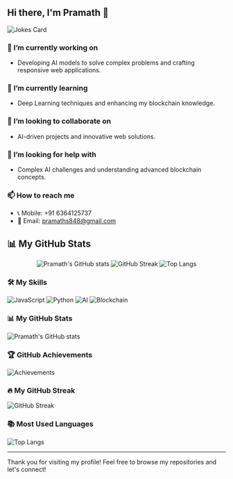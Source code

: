 ## Hi there, I'm Pramath 👋

![Jokes Card](https://readme-jokes.vercel.app/api)

### 🔭 I’m currently working on
- Developing AI models to solve complex problems and crafting responsive web applications.

### 🌱 I’m currently learning
- Deep Learning techniques and enhancing my blockchain knowledge.

### 👯 I’m looking to collaborate on
- AI-driven projects and innovative web solutions.

### 🤔 I’m looking for help with
- Complex AI challenges and understanding advanced blockchain concepts.

### 📫 How to reach me
- 📞 Mobile: +91 6364125737
- 📧 Email: [pramaths848@gmail.com](mailto:pramaths848@gmail.com)
  
## 📊 My GitHub Stats
<div align="center">
  <img src="https://github-readme-stats.vercel.app/api?username=pramaths&show_icons=true&theme=tokyonight" alt="Pramath's GitHub stats">
  <img src="https://github-readme-streak-stats.herokuapp.com/?user=pramaths&theme=tokyonight" alt="GitHub Streak">
  <img src="https://github-readme-stats.vercel.app/api/top-langs/?username=pramaths&layout=compact&theme=tokyonight" alt="Top Langs">
</div>

### 🛠️ My Skills
![JavaScript](https://img.shields.io/badge/JavaScript-F7DF1E?style=for-the-badge&logo=javascript&logoColor=black)
![Python](https://img.shields.io/badge/Python-3776AB?style=for-the-badge&logo=python&logoColor=white)
![AI](https://img.shields.io/badge/AI-7B22CE?style=for-the-badge&logo=artificialintelligence&logoColor=white)
![Blockchain](https://img.shields.io/badge/Blockchain-121D33?style=for-the-badge&logo=blockchain.com&logoColor=white)

### 📊 My GitHub Stats
![Pramath's GitHub stats](https://github-readme-stats.vercel.app/api?username=pramaths&show_icons=true&theme=tokyonight)

### 🏆 GitHub Achievements
![Achievements](https://github-profile-trophy.vercel.app/?username=pramaths&row=1&column=6)

### 🔥 My GitHub Streak
![GitHub Streak](https://github-readme-streak-stats.herokuapp.com/?user=pramaths&theme=tokyonight)

### 📚 Most Used Languages
![Top Langs](https://github-readme-stats.vercel.app/api/top-langs/?username=pramaths&layout=compact&theme=tokyonight)

---

Thank you for visiting my profile! Feel free to browse my repositories and let's connect!
